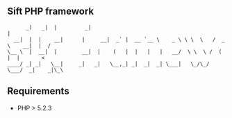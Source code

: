 ## Sift PHP framework

          _)   _|  |         _|                                                      |
      __|  |  |    __|      |     __|  _` |  __ `__ \    _ \ \ \  \   /  _ \    __|  |  /
    \__ \  |  __|  |        __|  |    (   |  |   |   |   __/  \ \  \ /  (   |  |       <
    ____/ _| _|   \__|     _|   _|   \__,_| _|  _|  _| \___|   \_/\_/  \___/  _|    _|\_\


## Requirements

 * PHP > 5.2.3
